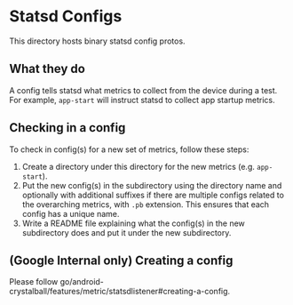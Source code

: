 # Statsd Configs

This directory hosts binary statsd config protos.

## What they do

A config tells statsd what metrics to collect from the device during a test. For example,
`app-start` will instruct statsd to collect app startup metrics.

## Checking in a config

To check in config(s) for a new set of metrics, follow these steps:

1. Create a directory under this directory for the new metrics (e.g. `app-start`).
2. Put the new config(s) in the subdirectory using the directory name and optionally with additional
suffixes if there are multiple configs related to the overarching metrics, with `.pb` extension.
This ensures that each config has a unique name.
3. Write a README file explaining what the config(s) in the new subdirectory does and put it under
the new subdirectory.

## (Google Internal only) Creating a config

Please follow go/android-crystalball/features/metric/statsdlistener#creating-a-config.
